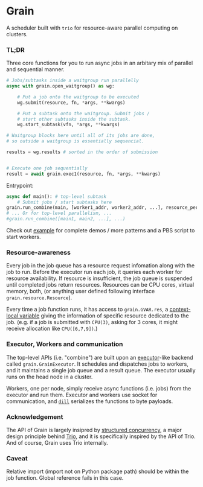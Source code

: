# Grain

A scheduler built with `trio` for resource-aware parallel computing on clusters.

### TL;DR

Three core functions for you to run async jobs in an arbitary mix of parallel and sequential manner.

```python
# Jobs/subtasks inside a waitgroup run parallelly
async with grain.open_waitgroup() as wg:

    # Put a job onto the waitgroup to be executed
    wg.submit(resource, fn, *args, **kwargs)

    # Put a subtask onto the waitgroup. Submit jobs / 
    # start other subtasks inside the subtask.
    wg.start_subtask(vfn, *args, **kwargs)

# Waitgroup blocks here until all of its jobs are done,
# so outside a waitgroup is essentially sequencial.

results = wg.results # sorted in the order of submission


# Execute one job sequentially
result = await grain.exec1(resource, fn, *args, **kwargs)
```

Entrypoint:

```python
async def main(): # top-level subtask
    # Submit jobs / start subtasks here
grain.run_combine(main, [worker1_addr, worker2_addr, ...], resource_per_worker)
# ... Or for top-level parallelism, ...
#grain.run_combine([main1, main2, ...], ...)
```

Check out [example](example) for complete demos / more patterns and a PBS script to start workers.

### Resource-awareness

Every job in the job queue has a resource request infomation along with the job to run. Before the executor run each job, it queries each worker for resource availability. If resource is insufficient, the job queue is suspended until completed jobs return resources. Resources can be CPU cores, virtual memory, both, (or anything user defined following interface `grain.resource.Resource`).

Every time a job function runs, it has access to `grain.GVAR.res`, a [context-local variable](https://trio.readthedocs.io/en/stable/reference-core.html#task-local-storage) giving the information of specific resource dedicated to the job. (e.g. if a job is submitted with `CPU(3)`, asking for 3 cores, it might receive allocation like `CPU([6,7,9])`.)

### Executor, Workers and communication

The top-level APIs (i.e. "combine") are built upon an [executor](https://docs.python.org/3/library/concurrent.futures.html#concurrent.futures.Executor)-like backend called `grain.GrainExecutor`. It schedules and dispatches jobs to workers, and it maintains a single job queue and a result queue. The executor usually runs on the head node in a cluster.

Workers, one per node, simply receive async functions (i.e. jobs) from the executor and run them. Executor and workers use socket for communication, and [`dill`](https://dill.readthedocs.io/en/latest/) serializes the functions to byte payloads.

### Acknowledgement

The API of Grain is largely insipred by [structured concurrency](https://vorpus.org/blog/notes-on-structured-concurrency-or-go-statement-considered-harmful), a major design principle behind [Trio](https://trio.readthedocs.io), and it is specifically inspired by the API of Trio. And of course, Grain uses Trio internally.

### Caveat

Relative import (import not on Python package path) should be within the job function. Global reference fails in this case.
